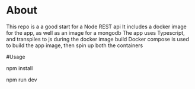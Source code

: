 # About

This repo is a a good start for a Node REST api
It includes a docker image for the app, as well as an image for a mongodb
The app uses Typescript, and transpiles to js during the docker image build
Docker compose is used to build the app image, then spin up both the containers

#Usage

npm install

npm run dev
